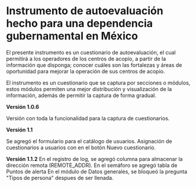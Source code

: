 # Instrumento de autoevaluación hecho para una dependencia gubernamental en México
El presente instrumento es un cuestionario de autoevaluación, el cual permitirá a los operadores de los centros de acopio, a partir de la información que disponga; conocer cuáles son las fortalezas y áreas de oportunidad para mejorar la operación de sus centros de acopio.

El instrumento es un cuestionario que se captura por secciones o módulos, estos módulos permiten una mejor distribución y visualización de la información, además de permitir la captura de forma gradual.

**Versión 1.0.6**

Versión con toda la funcionalidad para la captura de cuestionarios.

**Versión 1.1**

Se agregó el formulario para el catálogo de usuarios.
Asignación de cuestionarios a usuarios con en el botón Nuevo cuestionario.

**Versión 1.1.2**
En el registro de log, se agregó columna para almacenar la dirección remota (REMOTE_ADDR).
En el semáforo se agregó tabla de Puntos de alerta
En el módulo de Datos generales, se bloqueó la pregunta "Tipos de persona" despues de ser llenada.